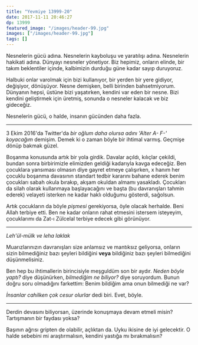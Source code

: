 ```yaml
---
title: "Yevmiye 13999-20"
date: 2017-11-11 20:46:27
dp: 13999
featured_image: "/images/header-99.jpg"
images: ["/images/header-99.jpg"]
tags: []
---
```


Nesnelerin gücü adına. Nesnelerin kayboluşu ve yaratılışı adına. Nesnelerin
hakikati adına. Dünyayı nesneler yönetiyor. Biz hepimiz, onların elinde, bir
takım beklentiler içinde, kalbimizin durduğu güne kadar sayıp duruyoruz. 

Halbuki onlar varolmak için bizi kullanıyor, bir yerden bir yere gidiyor,
değişiyor, dönüşüyor. Nesne demişken, belli birinden bahsetmiyorum. Dünyanın
hepsi, üstüne bizi yaşatırken, kendini var eden bir nesne. Bizi kendini
geliştirmek için üretmiş, sonunda o nesneler kalacak ve biz gideceğiz.

Nesnelerin gücü, o halde, insanın gücünden daha fazla. 

---------

3 Ekim 2016'da Twitter'da *bir oğlum daha olursa adını 'Alter A- F-'
koyacağım* demişim. Demek ki o zaman böyle bir ihtimal varmış. Geçmişe dönüp
bakmak güzel.

Boşanma konusunda artık bir yola girdik. Davalar açıldı, kılıçlar çekildi,
bundan sonra birbirimizle elimizden geldiği kadarıyla kavga edeceğiz. Ben
çocuklara yansıması olmasın diye gayret etmeye çalışırken, x hanım her çocuklu
boşanma davasının standart tedbir kararını bahane ederek benim çocukları sabah
okula bırakıp, akşam okuldan almamı yasakladı. Çocukları da silah olarak
kullanmaya başlayacağını ve başta (bu davranışları tahmin ederek) velayeti isterken
ne kadar haklı olduğumu gösterdi, sağolsun.

Artık çocukların da böyle *pişmesi* gerekiyorsa, öyle olacak herhalde. Beni
Allah terbiye etti. Ben ne kadar onların rahat etmesini istersem isteyeyim,
çocuklarımı da Zat-ı Zülcelal terbiye edecek gibi görünüyor. 

-----

*Leh'ül-mülk ve leha laklak* 

Muarızlarınızın davranışları size anlamsız ve mantıksız geliyorsa, onların sizin
bilmediğiniz bazı şeyleri bildiğini **veya** bildiğiniz bazı şeyleri bilmediğini
düşünmelisiniz. 

Ben hep bu ihtimallerin birincisiyle meşguldüm son bir aydır. *Neden böyle
yaptı?* diye düşünürken, *bilmediğim ne biliyor?* diye soruyordum. Bunun doğru
soru olmadığını farkettim: Benim bildiğim ama onun bilmediği ne var? 

*İnsanlar cahilken çok cesur olurlar* dedi biri. Evet, böyle. 

-------

Derdin devasını biliyorsan, üzerinde konuşmaya devam etmeli misin? Tartışmanın
bir faydası yoksa?

Başının ağrısı gripten de olabilir, açlıktan da. Uyku ikisine de iyi gelecektir.
O halde sebebini mi araştırmalısın, kendini yastığa mı bırakmalısın?



